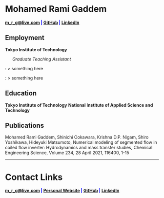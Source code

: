 # Mohamed Rami Gaddem

<span style="color:blue">**<a href="mailto:m_r_g@live.com">m_r_g@live.com</a>
|
<a href="https://github.com/m-rami-g" target="_blank">GitHub</a>
|
<a href="https://www.linkedin.com/in/m-rami/" target="_blank">LinkedIn</a>**</span>



## **Employment**


**Tokyo Institute of Technology**

&nbsp; &nbsp; &nbsp; _Graduate Teaching Assistant_

: > something here

: > something here


## **Education**

**Tokyo Institute of Technology**
**National Institute of Applied Science and Technology**


## **Publications**

Mohamed Rami Gaddem, Shinichi Ookawara, Krishna D.P. Nigam, Shiro Yoshikawa, Hideyuki Matsumoto, 
Numerical modeling of segmented flow in coiled flow inverter: Hydrodynamics and mass transfer studies, 
Chemical Engineering Science, Volume 234, 28 April 2021, 116400, 1-15


---------------------------------------------------------------------------------

<!---## **Programming skills**

```python
Python = [PyTorch, Keras, TensorFlow, Scikit-Learn, spaCy,
          numPy, Pandas, Matplotlib, GeoPandas, Gym]

R <- c(
        Tidyverse, RandomForest, GGplot2
        ,Plotly, Highcharters, Shiny, Caret
    )

 std::string others[8] = {"C", "C++", "Elixir", "Phoenix",
                         "SQL", "JS", "CSS", "HTML"};
```


## **Areas of Expertise**

|

<p align="center"><img src="https://alexander-kahanek.github.io/assets/img/expertise_graph.png"></p>


## **Education**

`2018- December 21` **University of North Texas**

: B.S. Data Science, Minor in Mathematics, Statistics Certification

: Current **GPA: 3.9**-->


# **Contact Links**

<span style="color:blue">**<a href="mailto:m_r_g@live.com">m_r_g@live.com</a>
|
<a href="https://alexander-kahanek.github.io" target="_blank">Personal Website</a>
|
<a href="https://github.com/m-rami-g" target="_blank">GitHub</a>
|
<a href="https://www.linkedin.com/in/m-rami/" target="_blank">LinkedIn</a>**</span>

